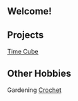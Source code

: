 ## Welcome! 


## Projects
 [Time Cube](https://github.com/baileysage/baileysage.github.io/TimeCube.md) 
 
 ## Other Hobbies
 Gardening
 [Crochet](https://www.ravelry.com/people/baileysage)
